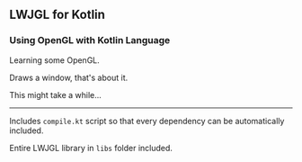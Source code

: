 ## LWJGL for Kotlin

### Using OpenGL with Kotlin Language

Learning some OpenGL.

Draws a window, that's about it.

This might take a while...

----------------------------------------------------------------------------


Includes ```compile.kt``` script so that every dependency can be automatically included.

Entire LWJGL library in ```libs``` folder included.

